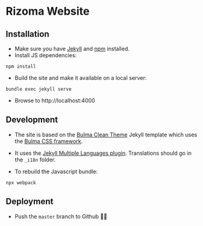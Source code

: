 # Rizoma Website

## Installation

- Make sure you have [Jekyll](https://jekyllrb.com/docs/) and [npm](https://docs.npmjs.com/downloading-and-installing-node-js-and-npm) installed.
- Install JS dependencies:
```
npm install
```
- Build the site and make it available on a local server:
```
bundle exec jekyll serve
```
- Browse to http://localhost:4000

## Development

- The site is based on the [Bulma Clean Theme](https://github.com/chrisrhymes/bulma-clean-theme) Jekyll template which uses the [Bulma CSS framework](https://bulma.io/documentation/).

- It uses the [Jekyll Multiple Languages plugin](https://github.com/kurtsson/jekyll-multiple-languages-plugin). Translations should go in the `_i18n` folder.

- To rebuild the Javascript bundle:
```
npx webpack
```

## Deployment

- Push the `master` branch to Github 💁‍♂️